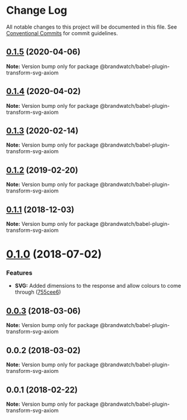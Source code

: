 # Change Log

All notable changes to this project will be documented in this file.
See [Conventional Commits](https://conventionalcommits.org) for commit guidelines.

## [0.1.5](https://github.com/BrandwatchLtd/axiom-react/compare/@brandwatch/babel-plugin-transform-svg-axiom@0.1.4...@brandwatch/babel-plugin-transform-svg-axiom@0.1.5) (2020-04-06)

**Note:** Version bump only for package @brandwatch/babel-plugin-transform-svg-axiom





## [0.1.4](https://github.com/BrandwatchLtd/axiom-react/compare/@brandwatch/babel-plugin-transform-svg-axiom@0.1.3...@brandwatch/babel-plugin-transform-svg-axiom@0.1.4) (2020-04-02)

**Note:** Version bump only for package @brandwatch/babel-plugin-transform-svg-axiom





## [0.1.3](https://github.com/BrandwatchLtd/axiom-react/compare/@brandwatch/babel-plugin-transform-svg-axiom@0.1.2...@brandwatch/babel-plugin-transform-svg-axiom@0.1.3) (2020-02-14)

**Note:** Version bump only for package @brandwatch/babel-plugin-transform-svg-axiom





## [0.1.2](https://github.com/tomru/axiom/compare/@brandwatch/babel-plugin-transform-svg-axiom@0.1.1...@brandwatch/babel-plugin-transform-svg-axiom@0.1.2) (2019-02-20)

**Note:** Version bump only for package @brandwatch/babel-plugin-transform-svg-axiom





## [0.1.1](https://github.com/larister/axiom/compare/@brandwatch/babel-plugin-transform-svg-axiom@0.1.0...@brandwatch/babel-plugin-transform-svg-axiom@0.1.1) (2018-12-03)

**Note:** Version bump only for package @brandwatch/babel-plugin-transform-svg-axiom





<a name="0.1.0"></a>
# [0.1.0](https://github.com/thatguynamedandy/axiom/compare/@brandwatch/babel-plugin-transform-svg-axiom@0.0.3...@brandwatch/babel-plugin-transform-svg-axiom@0.1.0) (2018-07-02)


### Features

* **SVG:** Added dimensions to the response and allow colours to come through ([755cee6](https://github.com/thatguynamedandy/axiom/commit/755cee6))




<a name="0.0.3"></a>
## [0.0.3](https://github.com/HHogg/axiom/compare/@brandwatch/babel-plugin-transform-svg-axiom@0.0.2...@brandwatch/babel-plugin-transform-svg-axiom@0.0.3) (2018-03-06)




**Note:** Version bump only for package @brandwatch/babel-plugin-transform-svg-axiom

<a name="0.0.2"></a>
## 0.0.2 (2018-03-02)




**Note:** Version bump only for package @brandwatch/babel-plugin-transform-svg-axiom

<a name="0.0.1"></a>
## 0.0.1 (2018-02-22)




**Note:** Version bump only for package @brandwatch/babel-plugin-transform-svg-axiom
